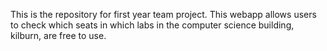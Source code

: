 This is the repository for first year team project.
This webapp allows users to check which seats in which labs in the computer science building, kilburn, are free to use.
